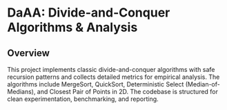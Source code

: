 # DaAA: Divide-and-Conquer Algorithms & Analysis

## Overview

This project implements classic divide-and-conquer algorithms with safe recursion patterns and collects detailed metrics for empirical analysis. The algorithms include MergeSort, QuickSort, Deterministic Select (Median-of-Medians), and Closest Pair of Points in 2D. The codebase is structured for clean experimentation, benchmarking, and reporting.